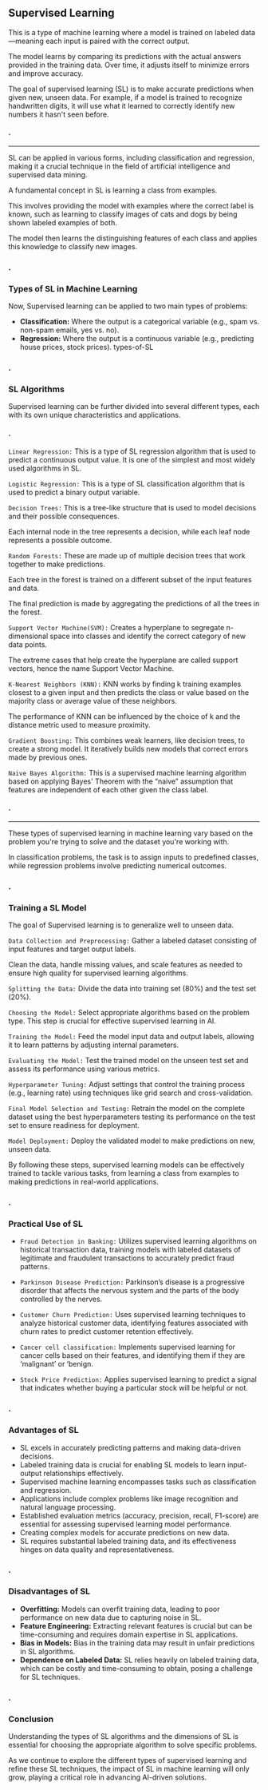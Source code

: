 ## Supervised Learning 
This is a type of machine learning where a model is trained on labeled data—meaning each input is paired with the correct output. 

The model learns by comparing its predictions with the actual answers provided in the training data. Over time, it adjusts itself to minimize errors and improve accuracy. 

The goal of supervised learning (SL) is to make accurate predictions when given new, unseen data. For example, if a model is trained to recognize handwritten digits, it will use what it learned to correctly identify new numbers it hasn't seen before.

#### .
---
SL can be applied in various forms, including classification and regression, making it a crucial technique in the field of artificial intelligence and supervised data mining.

A fundamental concept in SL is learning a class from examples. 

This involves providing the model with examples where the correct label is known, such as learning to classify images of cats and dogs by being shown labeled examples of both. 

The model then learns the distinguishing features of each class and applies this knowledge to classify new images.

### .
### Types of SL in Machine Learning
Now, Supervised learning can be applied to two main types of problems:

- **Classification:** Where the output is a categorical variable (e.g., spam vs. non-spam emails, yes vs. no).
- **Regression:** Where the output is a continuous variable (e.g., predicting house prices, stock prices).
types-of-SL

### .
### SL Algorithms
Supervised learning can be further divided into several different types, each with its own unique characteristics and applications.

#### .
`Linear Regression:` This is a type of SL regression algorithm that is used to predict a continuous output value. It is one of the simplest and most widely used algorithms in SL.

`Logistic Regression:` This is a type of SL classification algorithm that is used to predict a binary output variable.

`Decision Trees:` This is a tree-like structure that is used to model decisions and their possible consequences.

Each internal node in the tree represents a decision, while each leaf node represents a possible outcome.

`Random Forests:` These are made up of multiple decision trees that work together to make predictions.

Each tree in the forest is trained on a different subset of the input features and data.

The final prediction is made by aggregating the predictions of all the trees in the forest.

`Support Vector Machine(SVM):` Creates a hyperplane to segregate n-dimensional space into classes and identify the correct category of new data points. 

The extreme cases that help create the hyperplane are called support vectors, hence the name Support Vector Machine.

`K-Nearest Neighbors (KNN):` KNN works by finding k training examples closest to a given input and then predicts the class or value based on the majority class or average value of these neighbors. 

The performance of KNN can be influenced by the choice of k and the distance metric used to measure proximity.

`Gradient Boosting:` This combines weak learners, like decision trees, to create a strong model. It iteratively builds new models that correct errors made by previous ones.

`Naive Bayes Algorithm:` This is a supervised machine learning algorithm based on applying Bayes' Theorem with the “naive” assumption that features are independent of each other given the class label.

#### .
---
These types of supervised learning in machine learning vary based on the problem you're trying to solve and the dataset you're working with. 

In classification problems, the task is to assign inputs to predefined classes, while regression problems involve predicting numerical outcomes.

### .
### Training a SL Model
The goal of Supervised learning is to generalize well to unseen data.

`Data Collection and Preprocessing:` Gather a labeled dataset consisting of input features and target output labels.

Clean the data, handle missing values, and scale features as needed to ensure high quality for supervised learning algorithms.

`Splitting the Data:` Divide the data into training set (80%) and the test set (20%).

`Choosing the Model:` Select appropriate algorithms based on the problem type. This step is crucial for effective supervised learning in AI.

`Training the Model:` Feed the model input data and output labels, allowing it to learn patterns by adjusting internal parameters.

`Evaluating the Model:` Test the trained model on the unseen test set and assess its performance using various metrics.

`Hyperparameter Tuning:` Adjust settings that control the training process (e.g., learning rate) using techniques like grid search and cross-validation.

`Final Model Selection and Testing:` Retrain the model on the complete dataset using the best hyperparameters testing its performance on the test set to ensure readiness for deployment.

`Model Deployment:` Deploy the validated model to make predictions on new, unseen data.

By following these steps, supervised learning models can be effectively trained to tackle various tasks, from learning a class from examples to making predictions in real-world applications.

### .
### Practical Use of SL
- `Fraud Detection in Banking:` Utilizes supervised learning algorithms on historical transaction data, training models with labeled datasets of legitimate and fraudulent transactions to accurately predict fraud patterns.

- `Parkinson Disease Prediction:` Parkinson’s disease is a progressive disorder that affects the nervous system and the parts of the body controlled by the nerves.

- `Customer Churn Prediction:` Uses supervised learning techniques to analyze historical customer data, identifying features associated with churn rates to predict customer retention effectively.

- `Cancer cell classification:` Implements supervised learning for cancer cells based on their features, and identifying them if they are ‘malignant’ or ‘benign.

- `Stock Price Prediction:` Applies supervised learning to predict a signal that indicates whether buying a particular stock will be helpful or not.

### .
### Advantages of SL
- SL excels in accurately predicting patterns and making data-driven decisions.
- Labeled training data is crucial for enabling SL models to learn input-output relationships effectively.
- Supervised machine learning encompasses tasks such as classification and regression.
- Applications include complex problems like image recognition and natural language processing.
- Established evaluation metrics (accuracy, precision, recall, F1-score) are essential for assessing supervised learning model performance.
- Creating complex models for accurate predictions on new data.
- SL requires substantial labeled training data, and its effectiveness hinges on data quality and representativeness.

### .
### Disadvantages of SL
- **Overfitting:** Models can overfit training data, leading to poor performance on new data due to capturing noise in SL.
- **Feature Engineering:** Extracting relevant features is crucial but can be time-consuming and requires domain expertise in SL applications.
- **Bias in Models:** Bias in the training data may result in unfair predictions in SL algorithms.
- **Dependence on Labeled Data:** SL relies heavily on labeled training data, which can be costly and time-consuming to obtain, posing a challenge for SL techniques.

### .
### Conclusion
Understanding the types of SL algorithms and the dimensions of SL is essential for choosing the appropriate algorithm to solve specific problems. 

As we continue to explore the different types of supervised learning and refine these SL techniques, the impact of SL in machine learning will only grow, playing a critical role in advancing AI-driven solutions.